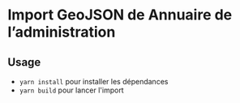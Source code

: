 # Import GeoJSON de Annuaire de l’administration

## Usage

* `yarn install` pour installer les dépendances
* `yarn build` pour lancer l'import
